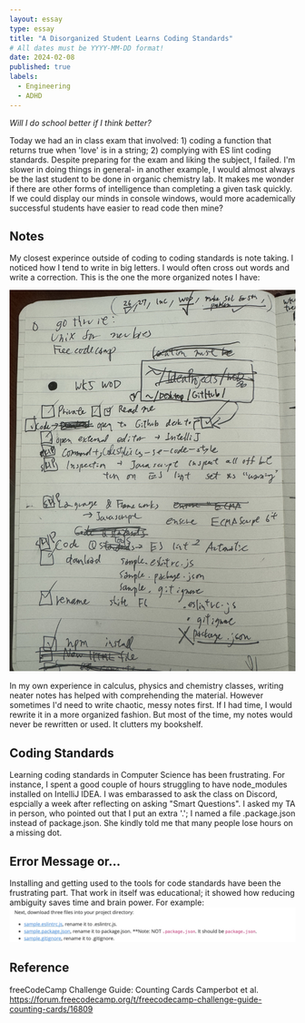 ```yaml
---
layout: essay
type: essay
title: "A Disorganized Student Learns Coding Standards"
# All dates must be YYYY-MM-DD format!
date: 2024-02-08
published: true
labels:
  - Engineering
  - ADHD
---
```




*Will I do school better if I think better?*

Today we had an in class exam that involved: 1) coding a function that returns true when 'love' is in a string; 2) complying with ES lint coding standards. Despite preparing for the exam and liking the subject, I failed. I'm slower in doing things in general- in another example, I would almost always be the last student to be done in organic chemistry lab. It makes me wonder if there are other forms of intelligence than completing a given task quickly. If we could display our minds in console windows, would more academically successful students have easier to read code then mine?

## Notes

My closest experince outside of coding to coding standards is note taking. I noticed how I tend to write in big letters. I would often cross out words and write a correction. This is the one the more organized notes I have: 

<img class="img-fluid" src= "./IMG_1005.jpeg">

In my own experience in calculus, physics and chemistry classes, writing neater notes has helped with comprehending the material. However sometimes I'd need to write chaotic, messy notes first. If I had time, I would rewrite it in a more organized fashion. But most of the time, my notes would never be rewritten or used. It clutters my bookshelf. 

## Coding Standards 

Learning coding standards in Computer Science has been frustrating. For instance, I spent a good couple of hours struggling to have node_modules installed on IntelliJ IDEA. I was embarassed to ask the class on Discord, espcially a week after reflecting on asking "Smart Questions".  I asked my TA in person, who pointed out that I put an extra '.'; I named a file .package.json instead of package.json. She kindly told me that many people lose hours on a missing dot. 

  
## Error Message or...

Installing and getting used to the tools for code standards have been the frustrating part. That work in itself was educational; it showed how reducing ambiguity saves time and brain power. For example: 
<img class= "img-fluid" src= "./instruction2.8.24 ICS 314.png">

## Reference

freeCodeCamp Challenge Guide: Counting Cards
Camperbot et al.
https://forum.freecodecamp.org/t/freecodecamp-challenge-guide-counting-cards/16809
